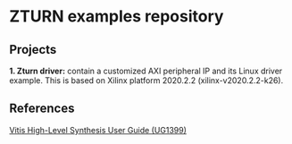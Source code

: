# ZTURN examples repository
## Projects
**1. Zturn driver:** contain a customized AXI peripheral IP and its Linux driver example. This is based on Xilinx platform 2020.2.2 (xilinx-v2020.2.2-k26).
## References
[Vitis High-Level Synthesis User Guide (UG1399)](https://docs.xilinx.com/r/en-US/ug1399-vitis-hls/S_AXILITE-Example)

